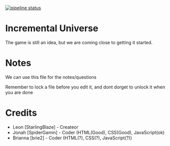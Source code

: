 [![pipeline status](https://gitlab.com/SpiderGamin/Incremental-Universe/badges/master/pipeline.svg)](https://gitlab.com/SpiderGamin/Incremental-Universe/commits/master)
# Incremental Universe
The game is still an idea, but we are coming close to getting it started.

# Notes
We can use this file for the notes/questions

Remember to lock a file before you edit it, and dont dorget to unlock it when you are done

# Credits
* Leon [StarlingBlaze] - Createor 
* Jonah [SpiderGamin] - Coder (HTML(Good), CSS(Good), JavaScript(ok)
* Brianna [brie2] - Coder (HTML(?), CSS(?), JavaScript(?))
